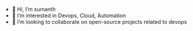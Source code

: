 - 👋 Hi, I’m sumanth
- 👀 I’m interested in Devops, Cloud, Automation
- 💞️ I’m looking to collaborate on open-source projects related to devops

<!---
sumanth1974/sumanth1974 is a ✨ special ✨ repository because its `README.md` (this file) appears on your GitHub profile.
You can click the Preview link to take a look at your changes.
--->
